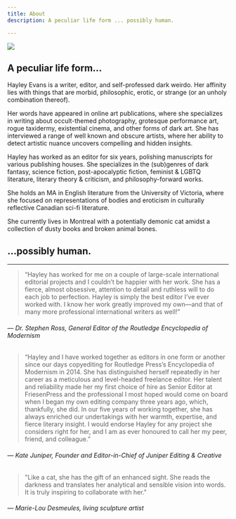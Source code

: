 ```yaml
---
title: About
description: A peculiar life form ... possibly human.

---
```

![](/uploads/DSC03120.png)

## A peculiar life form…

Hayley Evans is a writer, editor, and self-professed dark weirdo. Her affinity lies with things that are morbid, philosophic, erotic, or strange (or an unholy combination thereof).

Her words have appeared in online art publications, where she specializes in writing about occult-themed photography, grotesque performance art, rogue taxidermy, existential cinema, and other forms of dark art. She has interviewed a range of well known and obscure artists, where her ability to detect artistic nuance uncovers compelling and hidden insights.

Hayley has worked as an editor for six years, polishing manuscripts for various publishing houses. She specializes in the (sub)genres of dark fantasy,  science fiction, post-apocalyptic fiction, feminist & LGBTQ literature, literary theory & criticism, and philosophy-forward works.

She holds an MA in English literature from the University of Victoria, where she focused on representations of bodies and eroticism in culturally reflective Canadian sci-fi literature.

She currently lives in Montreal with a potentially demonic cat amidst a collection of dusty books and broken animal bones.

## <span class="text-right">…possibly human.</span>

***

> “Hayley has worked for me on a couple of large-scale international editorial projects and I couldn’t be happier with her work. She has a fierce, almost obsessive, attention to detail and ruthless will to do each job to perfection. Hayley is simply the best editor I’ve ever worked with. I know her work greatly improved my own—and that of many more professional international writers as well!”

###### — Dr. Stephen Ross, General Editor of the Routledge Encyclopedia of Modernism

> “Hayley and I have worked together as editors in one form or another since our days copyediting for Routledge Press’s Encyclopedia of Modernism in 2014. She has distinguished herself repeatedly in her career as a meticulous and level-headed freelance editor. Her talent and reliability made her my first choice of hire as Senior Editor at FriesenPress and the professional I most hoped would come on board when I began my own editing company three years ago, which, thankfully, she did. In our five years of working together, she has always enriched our undertakings with her warmth, expertise, and fierce literary insight. I would endorse Hayley for any project she considers right for her, and I am as ever honoured to call her my peer, friend, and colleague.”

###### — Kate Juniper, Founder and Editor-in-Chief of Juniper Editing & Creative

> "Like a cat, she has the gift of an enhanced sight. She reads the darkness and translates her analytical and sensible vision into words. It is truly inspiring to collaborate with her."

###### — Marie-Lou Desmeules, living sculpture artist
